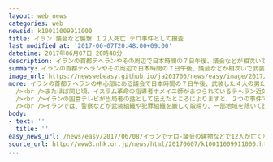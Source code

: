 ```yaml
---
layout: web_news
categories: web
newsid: k10011009911000
title: イラン 議会など襲撃 １２人死亡 テロ事件として捜査
last_modified_at: '2017-06-07T20:48:00+09:00'
datetime: 2017年06月07日 20時48分
description: イランの首都テヘランやその周辺で日本時間の７日午後、議会などが相次いで武装グループの襲撃を受け、これまでに１２人が死亡したほか、およそ４０人がけがをしました。イラン当局はテロ事件として捜査しています。
summary: イランの首都テヘランやその周辺で日本時間の７日午後、議会などが相次いで武装グループの襲撃を受け、これまでに１２人が死亡したほか、およそ４０人がけがをしました。イラン当局はテロ事件として捜査しています。
image_url: https://newswebeasy.github.io/ja201706/news/easy/image/2017/06/08/k10011009911000.jpg
more: イランの首都テヘランの中心部にある議会で日本時間の７日午後、武装した４人の男たちが発砲しながら建物の中に侵入しました。武装グループは、さらに人質をとって議会の中に立てこもりましたが、地元メディアによりますと、治安当局はその後、男たちを射殺して制圧したということです。<br
  /><br />またほぼ同じ頃、イスラム革命の指導者ホメイニ師がまつられているテヘラン近郊のホメイニ廟にも武装したグループが侵入して発砲し、このあと１人が自爆しました。グループのうちの２人はその後、治安当局に拘束されたということです。<br
  /><br />イランの国営テレビが当局者の話として伝えたところによりますと、２つの事件で、少なくとも１２人が死亡し、３９人がけがをしたということです。事件のあと、過激派組織ＩＳ＝イスラミックステートとつながりのあるアマーク通信は「ＩＳの戦闘員たちが、ホメイニ廟とイラン議会を攻撃した」と主張し、実行犯が現場を撮影したとする映像を公開しましたが、実際にＩＳが関与したかどうかは明らかになっていません。イランの情報省は、「テロ事件だ」としていて治安当局が捜査しています。<br
  /><br />イランでは、警察などが武装組織や犯罪組織を厳しく取締り、一部地域を除いて比較的治安が安定していて、首都テヘランではこれまでこうした襲撃事件は起きていませんでした。
body:
- text: ''
  title: ''
easy_news_url: /news/easy/2017/06/08/イランでテロ-議会の建物などで12人が亡くなる/
source_url: http://www3.nhk.or.jp/news/html/20170607/k10011009911000.html
...
```

